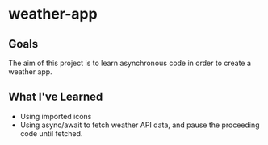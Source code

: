 # weather-app

## Goals

The aim of this project is to learn asynchronous code in order to create a weather app. 

## What I've Learned

- Using imported icons
- Using async/await to fetch weather API data, and pause the proceeding code until fetched.